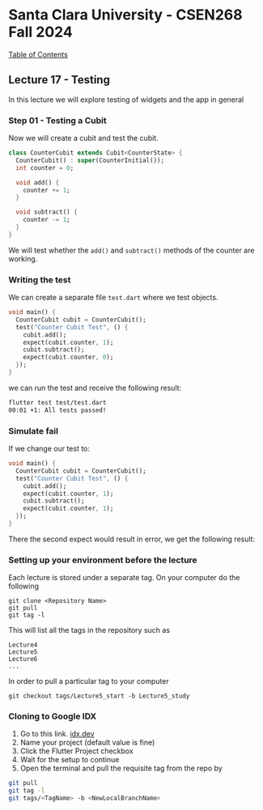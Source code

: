 # Santa Clara University - CSEN268 Fall 2024

[Table of Contents](/toc.md)


## Lecture 17 - Testing
In this lecture we will explore testing of widgets and the app in general

### Step 01 - Testing a Cubit
Now we will create a cubit and test the cubit.
```dart
class CounterCubit extends Cubit<CounterState> {
  CounterCubit() : super(CounterInitial());
  int counter = 0;

  void add() {
    counter += 1;
  }

  void subtract() {
    counter -= 1;
  }
}
```
We will test whether the `add()` and `subtract()` methods of the counter are working.

### Writing the test
We can create a separate file `test.dart` where we test objects.
```dart
void main() {
  CounterCubit cubit = CounterCubit();
  test("Counter Cubit Test", () {
    cubit.add();
    expect(cubit.counter, 1);
    cubit.subtract();
    expect(cubit.counter, 0);
  });
}
```
we can run the test and receive the following result:
```zsh
flutter test test/test.dart
00:01 +1: All tests passed!     
```

### Simulate fail
If we change our test to:
```dart
void main() {
  CounterCubit cubit = CounterCubit();
  test("Counter Cubit Test", () {
    cubit.add();
    expect(cubit.counter, 1);
    cubit.subtract();
    expect(cubit.counter, 1);
  });
}
```
There the second expect would result in error, we get the following result:




### Setting up your environment before the lecture

Each lecture is stored under a separate tag. On your computer do the following

    git clone <Repository Name>
    git pull
    git tag -l

This will list all the tags in the repository such as

    Lecture4
    Lecture5
    Lecture6
    ...

In order to pull a particular tag to your computer

    git checkout tags/Lecture5_start -b Lecture5_study

### Cloning to Google IDX

1. Go to this link. [idx.dev](https://idx.google.com/import?url=https://github.com/mehmetartun/CSEN268-F24)
2. Name your project (default value is fine)
3. Click the Flutter Project checkbox
4. Wait for the setup to continue
5. Open the terminal and pull the requisite tag from the repo by
```zsh
git pull
git tag -l
git tags/<TagName> -b <NewLocalBranchName>
```



